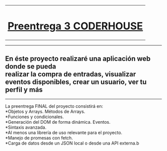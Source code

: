 <table>
  <tr>
    <td align="center">
      <h1><u>Preentrega 3 CODERHOUSE</u></h1>
    </td>
  </tr>
</table>
<hr>
<h2>En éste proyecto realizaré una aplicación web donde se pueda <br>
  realizar la compra de entradas, visualizar eventos disponibles, crear un usuario, ver tu perfil y más</h2>
  <hr>
<p>La preentrega FINAL del proyecto consistirá en: <br>
*Objetos y Arrays. Métodos de Arrays.<br>
*Funciones y condicionales.<br>
*Generación del DOM de forma dinámica. Eventos.<br>
*Sintaxis avanzada.<br>
*Al menos una librería de uso relevante para el proyecto.<br>
*Manejo de promesas con fetch. <br>
*Carga de datos desde un JSON local o desde una API externa.b<br>
</p>